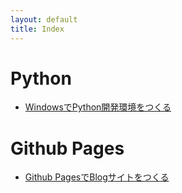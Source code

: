 ```yaml
---
layout: default
title: Index
---
```


# Python
- [WindowsでPython開発環境をつくる](./python-devenv-windows)

# Github Pages
- [Github PagesでBlogサイトをつくる](./github-pages-setup)
